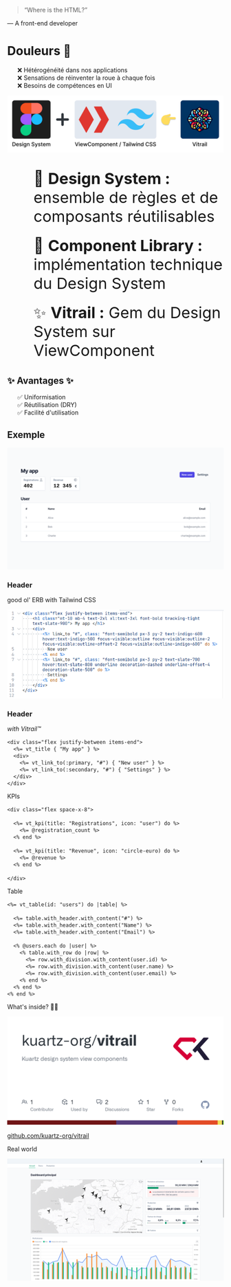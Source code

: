 > “Where is the HTML?”

— A front-end developer



# Douleurs 🤕

<ul style="list-style-type: none">
  <li class="fragment">❌ Hétérogénéité dans nos applications</li>
  <li class="fragment">❌ Sensations de réinventer la roue à chaque fois</li>
  <li class="fragment">❌ Besoins de compétences en UI</li>
</ul>


![solution](images/solution.png)<!-- .element: height="250" -->

<ul style="list-style-type: none; font-size: 2.25rem">
  <li class="fragment" style="margin-bottom: 1.5rem;">🎨 <strong>Design System :</strong> ensemble de règles et de composants réutilisables</li>
  <li class="fragment" style="margin-bottom: 1.5rem;">🔧 <strong>Component Library :</strong> implémentation technique du Design System</li>
  <li class="fragment" style="margin-bottom: 1.5rem;">✨ <strong>Vitrail :</strong> Gem du Design System sur ViewComponent</li>
</ul>


## ✨ Avantages ✨

<ul style="list-style-type: none">
  <li class="fragment">✅ Uniformisation</li>
  <li class="fragment">✅ Réutilisation (DRY)</li>
  <li class="fragment">✅ Facilité d'utilisation</li>
</ul>



## Exemple

![demo_capture](images/vitrail-demo.png)<!-- .element: height="400" -->


### Header
good ol' ERB with Tailwind CSS

![Before vitrail](images/before.png)<!-- .element: height="400" -->


### Header
_with Vitrail™_

```erb[2,4-5]
<div class="flex justify-between items-end">
  <%= vt_title { "My app" } %>
  <div>
    <%= vt_link_to(:primary, "#") { "New user" } %>
    <%= vt_link_to(:secondary, "#") { "Settings" } %>
  </div>
</div>
```


KPIs

```erb[3-5,7-9]
<div class="flex space-x-8">

  <%= vt_kpi(title: "Registrations", icon: "user") do %>
    <%= @registration_count %>
  <% end %>

  <%= vt_kpi(title: "Revenue", icon: "circle-euro) do %>
    <%= @revenue %>
  <% end %>

</div>
```


Table

```erb[1,14|3-5|8-12]
<%= vt_table(id: "users") do |table| %>

  <%= table.with_header.with_content("#") %>
  <%= table.with_header.with_content("Name") %>
  <%= table.with_header.with_content("Email") %>

  <% @users.each do |user| %>
    <% table.with_row do |row| %>
      <%= row.with_division.with_content(user.id) %>
      <%= row.with_division.with_content(user.name) %>
      <%= row.with_division.with_content(user.email) %>
    <% end %>
  <% end %>
<% end %>
```



What's inside? 👨‍💻

![Vitrail on GitHub](images/vitrail-github.png)<!-- .element: height="400" -->

[github.com/kuartz-org/vitrail](https://github.com/kuartz-org/vitrail)



Real world

![Kàri](images/kari.png)
